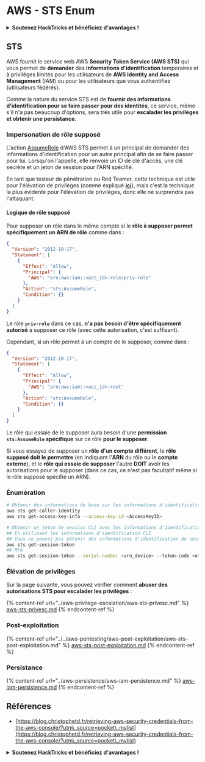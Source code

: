 # AWS - STS Enum

<details>

<summary><strong>Soutenez HackTricks et bénéficiez d'avantages !</strong></summary>

* Si vous souhaitez voir votre **entreprise annoncée dans HackTricks** ou si vous souhaitez accéder à la **dernière version de PEASS ou télécharger HackTricks en PDF**, consultez les [**PLANS D'ABONNEMENT**](https://github.com/sponsors/carlospolop) !
* Obtenez le [**swag officiel PEASS & HackTricks**](https://peass.creator-spring.com)
* Découvrez [**The PEASS Family**](https://opensea.io/collection/the-peass-family), notre collection d'[**NFTs**](https://opensea.io/collection/the-peass-family) exclusifs
* **Rejoignez le** 💬 [**groupe Discord**](https://discord.gg/hRep4RUj7f) ou le [**groupe Telegram**](https://t.me/peass) ou **suivez** moi sur **Twitter** 🐦 [**@carlospolopm**](https://twitter.com/carlospolopm).
* **Partagez vos astuces de piratage en soumettant des PR aux** [**HackTricks**](https://github.com/carlospolop/hacktricks) et [**HackTricks Cloud**](https://github.com/carlospolop/hacktricks-cloud) github repos.

</details>

## STS

AWS fournit le service web AWS **Security Token Service (AWS STS)** qui vous permet de **demander** des **informations d'identification** temporaires et à privilèges limités pour les utilisateurs de **AWS Identity and Access Management** (IAM) ou pour les utilisateurs que vous authentifiez (utilisateurs fédérés).

Comme la nature du service STS est de **fournir des informations d'identification pour se faire passer pour des identités**, ce service, même s'il n'a pas beaucoup d'options, sera très utile pour **escalader les privilèges et obtenir une persistance**.

### Impersonation de rôle supposé

L'action [AssumeRole](https://docs.aws.amazon.com/STS/latest/APIReference/API\_AssumeRole.html) d'AWS STS permet à un principal de demander des informations d'identification pour un autre principal afin de se faire passer pour lui. Lorsqu'on l'appelle, elle renvoie un ID de clé d'accès, une clé secrète et un jeton de session pour l'ARN spécifié.

En tant que testeur de pénétration ou Red Teamer, cette technique est utile pour l'élévation de privilèges (comme expliqué [**ici**](../aws-privilege-escalation/aws-sts-privesc.md#sts-assumerole)), mais c'est la technique la plus évidente pour l'élévation de privilèges, donc elle ne surprendra pas l'attaquant.

#### Logique de rôle supposé

Pour supposer un rôle dans le même compte si le **rôle à supposer permet spécifiquement un ARN de rôle** comme dans :

```json
{
  "Version": "2012-10-17",
  "Statement": [
    {
      "Effect": "Allow",
      "Principal": {
        "AWS": "arn:aws:iam::<acc_id>:role/priv-role"
      },
      "Action": "sts:AssumeRole",
      "Condition": {}
    }
  ]
}
```

Le rôle **`priv-role`** dans ce cas, **n'a pas besoin d'être spécifiquement autorisé** à supposer ce rôle (avec cette autorisation, c'est suffisant).

Cependant, si un rôle permet à un compte de le supposer, comme dans :

```json
{
  "Version": "2012-10-17",
  "Statement": [
    {
      "Effect": "Allow",
      "Principal": {
        "AWS": "arn:aws:iam::<acc_id>:root"
      },
      "Action": "sts:AssumeRole",
      "Condition": {}
    }
  ]
}
```

Le rôle qui essaie de le supposer aura besoin d'une **permission `sts:AssumeRole` spécifique** sur ce rôle **pour le supposer**.

Si vous essayez de supposer un **rôle** **d'un compte différent**, le **rôle supposé doit le permettre** (en indiquant l'**ARN** du rôle ou le **compte externe**), et le **rôle qui essaie de supposer** l'autre **DOIT** avoir les autorisations pour le supposer (dans ce cas, ce n'est pas facultatif même si le rôle supposé spécifie un ARN).

### Énumération

```bash
# Obtenir des informations de base sur les informations d'identification
aws sts get-caller-identity
aws sts get-access-key-info --access-key-id <AccessKeyID>

# Obtenir un jeton de session CLI avec les informations d'identification actuelles
## En utilisant les informations d'identification CLI
## Vous ne pouvez pas obtenir des informations d'identification de session en utilisant des informations d'identification de session
aws sts get-session-token
## MFA
aws sts get-session-token --serial-number <arn_device> --token-code <otp_code>
```

### Élévation de privilèges

Sur la page suivante, vous pouvez vérifier comment **abuser des autorisations STS pour escalader les privilèges** :

{% content-ref url="../aws-privilege-escalation/aws-sts-privesc.md" %}
[aws-sts-privesc.md](../aws-privilege-escalation/aws-sts-privesc.md)
{% endcontent-ref %}

### Post-exploitation

{% content-ref url="../../aws-pentesting/aws-post-exploitation/aws-sts-post-exploitation.md" %}
[aws-sts-post-exploitation.md](../../aws-pentesting/aws-post-exploitation/aws-sts-post-exploitation.md)
{% endcontent-ref %}

### Persistance

{% content-ref url="../aws-persistence/aws-iam-persistence.md" %}
[aws-iam-persistence.md](../aws-persistence/aws-iam-persistence.md)
{% endcontent-ref %}

## Références

* [https://blog.christophetd.fr/retrieving-aws-security-credentials-from-the-aws-console/?utm\_source=pocket\_mylist](https://blog.christophetd.fr/retrieving-aws-security-credentials-from-the-aws-console/?utm\_source=pocket\_mylist)

<details>

<summary><strong>Soutenez HackTricks et bénéficiez d'avantages !</strong></summary>

* Si vous souhaitez voir votre **entreprise annoncée dans HackTricks** ou si vous souhaitez accéder à la **dernière version de PEASS ou télécharger HackTricks en PDF**, consultez les [**PLANS D'ABONNEMENT**](https://github.com/sponsors/carlospolop) !
* Obtenez le [**swag officiel PEASS & HackTricks**](https://peass.creator-spring.com)
* Découvrez [**The PEASS Family**](https://opensea.io/collection/the-peass-family), notre collection d'[**NFTs**](https://opensea.io/collection/the-peass-family) exclusifs
* **Rejoignez le** 💬 [**groupe Discord**](https://discord.gg/hRep4RUj7f) ou le [**groupe Telegram**](https://t.me/peass) ou **suivez** moi sur **Twitter** 🐦 [**@carlospolopm**](https://twitter.com/carlospolopm).
* **Partagez vos astuces de piratage en soumettant des PR aux** [**HackTricks**](https://github.com/carlospolop/hacktricks) et [**HackTricks Cloud**](https://github.com/carlospolop/hacktricks-cloud) github repos.

</details>